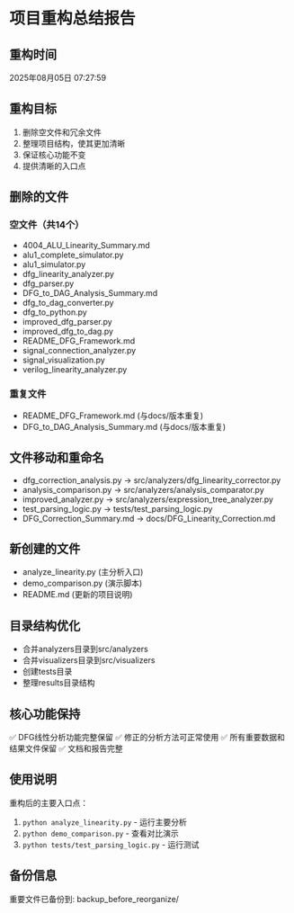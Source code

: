 # 项目重构总结报告

## 重构时间
2025年08月05日 07:27:59

## 重构目标
1. 删除空文件和冗余文件
2. 整理项目结构，使其更加清晰
3. 保证核心功能不变
4. 提供清晰的入口点

## 删除的文件
### 空文件（共14个）
- 4004_ALU_Linearity_Summary.md
- alu1_complete_simulator.py
- alu1_simulator.py
- dfg_linearity_analyzer.py
- dfg_parser.py
- DFG_to_DAG_Analysis_Summary.md
- dfg_to_dag_converter.py
- dfg_to_python.py
- improved_dfg_parser.py
- improved_dfg_to_dag.py
- README_DFG_Framework.md
- signal_connection_analyzer.py
- signal_visualization.py
- verilog_linearity_analyzer.py

### 重复文件
- README_DFG_Framework.md (与docs/版本重复)
- DFG_to_DAG_Analysis_Summary.md (与docs/版本重复)

## 文件移动和重命名
- dfg_correction_analysis.py → src/analyzers/dfg_linearity_corrector.py
- analysis_comparison.py → src/analyzers/analysis_comparator.py  
- improved_analyzer.py → src/analyzers/expression_tree_analyzer.py
- test_parsing_logic.py → tests/test_parsing_logic.py
- DFG_Correction_Summary.md → docs/DFG_Linearity_Correction.md

## 新创建的文件
- analyze_linearity.py (主分析入口)
- demo_comparison.py (演示脚本)
- README.md (更新的项目说明)

## 目录结构优化
- 合并analyzers目录到src/analyzers
- 合并visualizers目录到src/visualizers
- 创建tests目录
- 整理results目录结构

## 核心功能保持
✅ DFG线性分析功能完整保留
✅ 修正的分析方法可正常使用
✅ 所有重要数据和结果文件保留
✅ 文档和报告完整

## 使用说明
重构后的主要入口点：
1. `python analyze_linearity.py` - 运行主要分析
2. `python demo_comparison.py` - 查看对比演示
3. `python tests/test_parsing_logic.py` - 运行测试

## 备份信息
重要文件已备份到: backup_before_reorganize/
